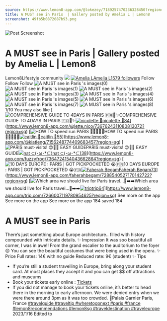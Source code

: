 ```yaml
---
source: https://www.lemon8-app.com/@lokezey/7189257470236328450?region=sg
title: A MUST see in Paris  | Gallery posted by Amelia L | Lemon8
screenshot: 49fb5b0872087b93.png
---
```



![Post Screenshot](49fb5b0872087b93.png)
# A MUST see in Paris  | Gallery posted by Amelia L | Lemon8
[](https://www.lemon8-app.com/feed/foryou?region=sg)
Lemon8Lifestyle community
[](https://www.lemon8-app.com/search/sug?region=sg)![](https://lemon8.onelink.me/FMQw?pid=website_direct&af_force_dp=false&af_dp=snssdk2657%3A%2F%2Farticle_detail_page%3Fgroup_id%3D7189257470236328450%26pid%3Dwebsite_direct&retargeting=true&ab_version=73512073&af_web_dp=https%3A%2F%2Fplay.google.com%2Fstore%2Fapps%2Fdetails%3Fid%3Dcom.bd.nproject&amp_extra=%7B%22seo_page_id%22%3A%22385203910592754810%22%2C%22traffic_type%22%3A%22website_direct%22%2C%22web_id%22%3A%227481732975651980807%22%2C%22enter_position%22%3A%22smart_banner%22%2C%22enter_page_id%22%3A%227189257470236328450%22%2C%22enter_page_type%22%3A%22article%22%7D)
[![Amelia L](https://p16-lemon8-sign-sg.tiktokcdn.com/user-avatar-alisg/aee11a3228334230892c8cde1c35ced2~tplv-sdweummd6v-shrink:120:0:q75.jpeg?lk3s=66c60501&source=feed_user&x-expires=1744588800&x-signature=CJHluzwKQbUPikr9GfX8CJxQDkk%3D)](https://www.lemon8-app.com/@lokezey?region=sg)[Amelia L1579 followers](https://www.lemon8-app.com/@lokezey?region=sg)
Follow
Follow
Follow
![A MUST see in Paris 's images\(0\)](https://p16-lemon8-sign-sg.tiktokcdn.com/tos-alisg-v-a3e477-sg/426e5addac42472b8fb8aabc2cade939~tplv-sdweummd6v-wap-logo-v1:QGxva2V6ZXk=:1080:0.webp?lk3s=66c60501&source=wap_large_logo_image&x-expires=1744588800&x-signature=TKA6W41H4wLiQ6aErglg42einvM%3D)
![A MUST see in Paris 's images\(1\)](https://p16-lemon8-sign-sg.tiktokcdn.com/tos-alisg-v-a3e477-sg/19defeb6400d4619a8c76908159d226d~tplv-sdweummd6v-wap-logo-v1:QGxva2V6ZXk=:1080:0.webp?lk3s=66c60501&source=wap_large_logo_image&x-expires=1744588800&x-signature=MjRAHM3PEEieAwvo%2Bhv3Rcxu2q4%3D)
![A MUST see in Paris 's images\(2\)](https://p16-lemon8-sign-sg.tiktokcdn.com/tos-alisg-v-a3e477-sg/07d23054cbf7461890e4feef256c411d~tplv-sdweummd6v-wap-logo-v1:QGxva2V6ZXk=:1080:0.webp?lk3s=66c60501&source=wap_large_logo_image&x-expires=1744588800&x-signature=%2FP1j4aN4cL5Vv273ASLcyM%2B%2FTfE%3D)
![A MUST see in Paris 's images\(3\)](https://p16-lemon8-sign-sg.tiktokcdn.com/tos-alisg-v-a3e477-sg/070588e3de5d4ee888cd3c2248a95118~tplv-sdweummd6v-wap-logo-v1:QGxva2V6ZXk=:1080:0.webp?lk3s=66c60501&source=wap_large_logo_image&x-expires=1744588800&x-signature=XzKttmVXpxIYwiy5YNwcY6XkPk8%3D)
![A MUST see in Paris 's images\(4\)](https://p16-lemon8-sign-sg.tiktokcdn.com/tos-alisg-v-a3e477-sg/428b107013014bd2b3bd3b0bf78965af~tplv-sdweummd6v-wap-logo-v1:QGxva2V6ZXk=:1080:0.webp?lk3s=66c60501&source=wap_large_logo_image&x-expires=1744588800&x-signature=148mM8Mn9dYO0fAv0ObHcVy1vUc%3D)
![A MUST see in Paris 's images\(5\)](https://p16-lemon8-sign-sg.tiktokcdn.com/tos-alisg-v-a3e477-sg/529488b621844b889a0bfe1875143f62~tplv-sdweummd6v-wap-logo-v1:QGxva2V6ZXk=:1080:0.webp?lk3s=66c60501&source=wap_large_logo_image&x-expires=1744588800&x-signature=Vy85R3Rcsavoo2cE4HmpHULLLe4%3D)
![A MUST see in Paris 's images\(6\)](https://p16-lemon8-sign-sg.tiktokcdn.com/tos-alisg-v-a3e477-sg/7b5c87c411c342f186985e600032c073~tplv-sdweummd6v-wap-logo-v1:QGxva2V6ZXk=:1080:0.webp?lk3s=66c60501&source=wap_large_logo_image&x-expires=1744588800&x-signature=YOMp0RP%2Byxsy%2FDzsy3eItnvWVGc%3D)
![A MUST see in Paris 's images\(7\)](https://p16-lemon8-sign-sg.tiktokcdn.com/tos-alisg-v-a3e477-sg/8312585a520441c2a3848ef71f6287a3~tplv-sdweummd6v-wap-logo-v1:QGxva2V6ZXk=:1080:0.webp?lk3s=66c60501&source=wap_large_logo_image&x-expires=1744588800&x-signature=fS93yN6aBgHEpXmZ2oPlC1Vm8JU%3D)
![A MUST see in Paris 's images\(8\)](https://p16-lemon8-sign-sg.tiktokcdn.com/tos-alisg-v-a3e477-sg/38df34c2ec4b43378a45581520811b35~tplv-sdweummd6v-wap-logo-v1:QGxva2V6ZXk=:1080:0.webp?lk3s=66c60501&source=wap_large_logo_image&x-expires=1744588800&x-signature=1tnk%2BPK0qdMi4RBO33A0VI4Vfwc%3D)
1/10
You may also like
[![COMPREHENSIVE GUIDE TO 4DAYS IN PARIS 🇫🇷🥐✨](https://p16-lemon8-sign-sg.tiktokcdn.com/tos-alisg-v-a3e477-sg/o4eX2A8I2AneL3DQWAAimgAfQTbYQtGRypeGLJ~tplv-sdweummd6v-shrink:640:0:q50.webp?lk3s=66c60501&source=seo_middle_feed_list&x-expires=1773532800&x-signature=G4N0TPgOUFUGaLGjSAeVUmzZhsU%3D)COMPREHENSIVE GUIDE TO 4DAYS IN PARIS 🇫🇷🥐✨[![nicolette 🌿](https://p16-lemon8-sign-sg.tiktokcdn.com/user-avatar-alisg/739e98dfe0ffa105e666db62754bb228~tplv-sdweummd6v-shrink:120:0:q75.jpeg?lk3s=66c60501&source=feed_user&x-expires=1744588800&x-signature=%2B5ugHUWp2w5uuoQHfllbmxTOyrk%3D)nicolette 🌿84](https://www.lemon8-app.com/@lette.nico?region=sg)](https://www.lemon8-app.com/@lette.nico/7367624311080813072?region=sg)
[![HOW TO speed run PARIS 🏃🏻‍♂️🇫🇷](https://p16-lemon8-sign-sg.tiktokcdn.com/tos-alisg-v-a3e477-sg/5f09196427fc4b34b8716be5368b06b9~tplv-sdweummd6v-shrink:640:0:q50.webp?lk3s=66c60501&source=seo_middle_feed_list&x-expires=1773532800&x-signature=ZVvYtL8O3RxllndzhxZ3F51FfYk%3D)HOW TO speed run PARIS 🏃🏻‍♂️🇫🇷[![caitlin 🐙](https://p16-lemon8-sign-sg.tiktokcdn.com/user-avatar-alisg/59533139d2835679f1852473682a10a3~tplv-sdweummd6v-shrink:120:0:q75.jpeg?lk3s=66c60501&source=feed_user&x-expires=1744588800&x-signature=ougrFZ6ROC%2Bzycj4Y5uNFnSNkPU%3D)caitlin 🐙55](https://www.lemon8-app.com/@kiatleng?region=sg)](https://www.lemon8-app.com/@kiatleng/7156248774409683457?region=sg)
[![PARIS must-visits! 😍📌✨ EASY GUIDE](https://p16-lemon8-sign-sg.tiktokcdn.com/tos-alisg-v-a3e477-sg/oAAbE9VEkAZiAABTTgAw4txszYwP0PdiABIjA~tplv-sdweummd6v-shrink:640:0:q50.webp?lk3s=66c60501&source=seo_middle_feed_list&x-expires=1773532800&x-signature=l%2B2O4ncdd94bW%2BDi2Ps8iYUwats%3D)PARIS must-visits! 😍📌✨ EASY GUIDE[![nat ⊂\(･ω･*⊂\)](https://p16-lemon8-sign-sg.tiktokcdn.com/user-avatar-alisg/3b62e4df79c5bcb21ed242655b1c5c0a~tplv-sdweummd6v-shrink:120:0:q75.jpeg?lk3s=66c60501&source=feed_user&x-expires=1744588800&x-signature=Bi9QAGukp0jxMCNanp%2FE%2Bj8Q7qk%3D)nat ⊂(･ω･*⊂)38](https://www.lemon8-app.com/fuzzyfrog?region=sg)](https://www.lemon8-app.com/fuzzyfrog/7364724154043662864?region=sg)
[![10 DAYS EUROPE : PARIS | GOT PICKPOCKETED 😭🇫🇷](https://p16-lemon8-sign-sg.tiktokcdn.com/tos-alisg-v-a3e477-sg/owAf2JPTsNBDQ5beKfACUAg7AIRMENNQAA6DHG~tplv-sdweummd6v-shrink:640:0:q50.webp?lk3s=66c60501&source=seo_middle_feed_list&x-expires=1773532800&x-signature=PIPpw757l438FvnWHwayqNDVFsQ%3D)10 DAYS EUROPE : PARIS | GOT PICKPOCKETED 😭🇫🇷[![Faherah Begam](https://p16-lemon8-sign-sg.tiktokcdn.com/user-avatar-alisg/f25362b24dbf9f7fe15706b2bbf7f946~tplv-sdweummd6v-shrink:120:0:q75.jpeg?lk3s=66c60501&source=feed_user&x-expires=1744588800&x-signature=dneTHcKsh21id0%2FWO7Hm9vFJCL8%3D)Faherah Begam73](https://www.lemon8-app.com/faherahbegam?region=sg)](https://www.lemon8-app.com/faherahbegam/7288540527170142722?region=sg)
[![Which area we should live for Paris travel…🤔➡️➡️](https://p16-lemon8-sign-sg.tiktokcdn.com/tos-alisg-v-a3e477-sg/okDQfmk1BnL1aQkY9Q8NgvgDtEnDAe4b9ACkAg~tplv-sdweummd6v-shrink:640:0:q50.webp?lk3s=66c60501&source=seo_middle_feed_list&x-expires=1773532800&x-signature=jWsGHZdcX8VuiP%2Bfwg5Nzw6VsBg%3D)Which area we should live for Paris travel…🤔➡️➡️[![trip](https://p16-lemon8-sign-sg.tiktokcdn.com/user-avatar-alisg/1f4d3f2d279788d8cdde5d3511af69be~tplv-sdweummd6v-shrink:120:0:q75.jpeg?lk3s=66c60501&source=feed_user&x-expires=1744588800&x-signature=T%2F9%2BW1oDetY4FEk0mDbAv%2FLgOac%3D)trip64](https://www.lemon8-app.com/trip.com?region=sg)](https://www.lemon8-app.com/trip.com/7266007119780954625?region=sg)
See more on the app
See more on the app
See more on the app
184 saved
184
# A MUST see in Paris 
There’s just something about Europe architecture.. filled with history compounded with intricate details. 
✨ Impression 
It was soo beautiful all corner, I was in awe!! From the grand escalier to the auditorium to the foyer 😍 You can see the beautiful costumes that were being used in the opera. 
✨ Price 
Full rates: 14€ with no guide 
Reduced rate: 9€ (student) 
✨ Tips 
- If you’re still a student travelling in Europe, bring along your student card. At most places they accept it and you can get $$ off attractions and museums 
- Book your tickets early online : [Tickets](https://www.lemon8-app.com/@lokezey/7189257470236328450?region=sg)
- If you did not manage to book your tickets online, it’s better to head there in the morning to early afternoon. We were denied entry when we were there around 3pm as it was too crowded.
📍Palais Garnier 
Paris, France 
[#travelguide ](https://www.lemon8-app.com/topic/7086720246836379649?region=sg)[#traveltip ](https://www.lemon8-app.com/topic/7203053728134463494?region=sg)[#wheretogonext ](https://www.lemon8-app.com/topic/7109990156102369282?region=sg)[#paris ](https://www.lemon8-app.com/topic/7199953620581695493?region=sg)[#france ](https://www.lemon8-app.com/topic/7205086327904223238?region=sg)[#lemon8recommendations ](https://www.lemon8-app.com/topic/7199523191537582085?region=sg)[#lemon8sg ](https://www.lemon8-app.com/topic/7072348837645451266?region=sg)[#traveldestination ](https://www.lemon8-app.com/topic/7168539254128787462?region=sg)[#traveleurope ](https://www.lemon8-app.com/topic/7226090199917707270?region=sg)
2023/1/16 Edited to
#